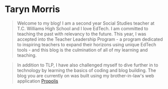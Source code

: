 # **Taryn Morris**

> Welcome to my blog! I am a second year Social Studies teacher at T.C. Williams High School and I love EdTech. I am committed to teaching the past with relevancy to the future. This year, I was accepted into the Teacher Leadership Program - a program dedicated to inspiring teachers to expand their horizons using unique EdTech tools - and this blog is the culmination of all of my learning and teaching.

> In addition to TLP, I have also challenged myself to dive further in to technology by learning the basics of coding and blog building. The blog you are currently on was built using my brother-in-law's web application [Propolis](https://tirey.me/#/)
